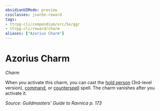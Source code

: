 ```yaml
---
obsidianUIMode: preview
cssclasses: json5e-reward
tags:
- ttrpg-cli/compendium/src/5e/ggr
- ttrpg-cli/reward/charm
aliases: ["Azorius Charm"]
---
```

# Azorius Charm
*Charm*  

When you activate this charm, you can cast the [hold person](3-Mechanics/CLI/spells/hold-person.md) (3rd-level version), [command](3-Mechanics/CLI/spells/command.md), or [counterspell](3-Mechanics/CLI/spells/counterspell.md) spell. The charm vanishes after you activate it.

*Source: Guildmasters' Guide to Ravnica p. 173*